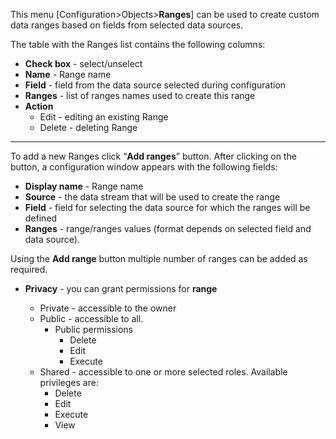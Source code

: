 This menu [Configuration>Objects>**Ranges**] can be used to create custom data ranges based on fields from selected data sources.

The table with the Ranges list contains the following columns:

- **Check box** - select/unselect
- **Name** - Range name
- **Field** - field from the data source selected during configuration
- **Ranges** - list of ranges names used to create this range
- **Action**
  - Edit - editing an existing Range
  - Delete - deleting Range

---

To add a new Ranges click “**Add ranges**” button. After clicking on the button, a configuration window appears with the following fields:

- **Display name** - Range name
- **Source** - the data stream that will be used to create the range
- **Field** - field for selecting the data source for which the ranges will be defined
- **Ranges** - range/ranges values  (format depends on selected field and data source).

Using the **Add range** button multiple number of ranges can be added as required.



- **Privacy** - you can grant permissions for **range**

  - Private - accessible to the owner
  - Public - accessible to all. 
    - Public permissions
      - Delete
      - Edit
      - Execute
  - Shared - accessible to one or more selected roles. Available privileges are:
    - Delete
    - Edit
    - Execute
    - View









